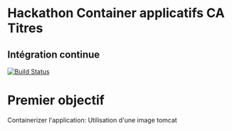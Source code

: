 # Hackathon Container applicatifs CA Titres

## Intégration continue

[![Build Status](https://travis-ci.org/catitres/containerbank.svg?branch=master)](https://travis-ci.org/catitres/containerbank)

# Premier objectif

Containerizer l'application:
Utilisation d'une image tomcat

